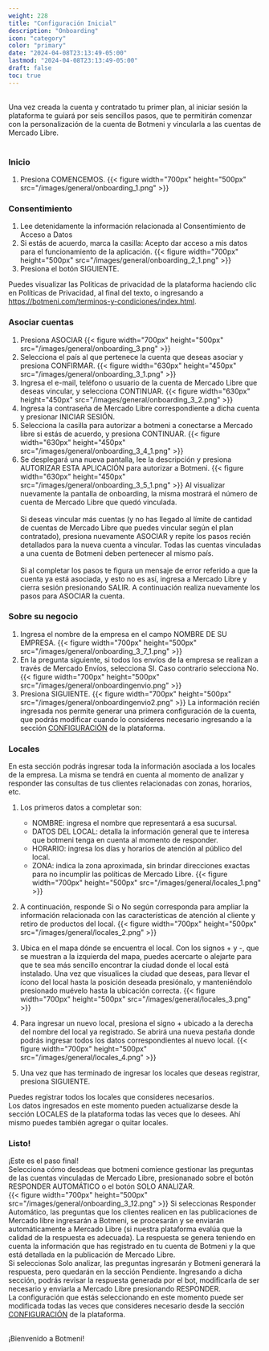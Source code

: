 ```yaml
---
weight: 228
title: "Configuración Inicial"
description: "Onboarding"
icon: "category"
color: "primary"
date: "2024-04-08T23:13:49-05:00"
lastmod: "2024-04-08T23:13:49-05:00"
draft: false
toc: true
---
```

<br>
 Una vez creada la cuenta y contratado tu primer plan, al iniciar sesión la plataforma te guiará por seis sencillos pasos, que te permitirán comenzar con la personalización de la cuenta de Botmeni y vincularla a las cuentas de Mercado Libre. 
<br></br>

### Inicio
1. Presiona COMENCEMOS. 
{{< figure width="700px" height="500px" src="/images/general/onboarding_1.png" >}}

### Consentimiento

1. Lee detenidamente la información relacionada al Consentimiento de Acceso a Datos
2. Si estás de acuerdo, marca la casilla: Acepto dar acceso a mis datos para el funcionamiento de la aplicación.
{{< figure width="700px" height="500px" src="/images/general/onboarding_2_1.png" >}}
3. Presiona el botón SIGUIENTE.

Puedes visualizar las Politicas de privacidad de la plataforma haciendo clic en Políticas de Privacidad, al final del texto, o ingresando a <https://botmeni.com/terminos-y-condiciones/index.html>.

### Asociar cuentas


1. Presiona ASOCIAR
{{< figure width="700px" height="500px" src="/images/general/onboarding_3.png" >}}
2. Selecciona el país al que pertenece la cuenta que deseas asociar y presiona CONFIRMAR.
{{< figure width="630px" height="450px" src="/images/general/onboarding_3_1.png" >}}
3. Ingresa el e-mail, teléfono o usuario de la cuenta de Mercado Libre que deseas vincular, y selecciona CONTINUAR.
{{< figure width="630px" height="450px" src="/images/general/onboarding_3_2.png" >}}
4. Ingresa la contraseña de Mercado Libre correspondiente a dicha cuenta y presionar INICIAR SESIÓN.
5. Selecciona la casilla para autorizar a botmeni a conectarse a Mercado libre si estás de acuerdo, y presiona CONTINUAR.
{{< figure width="630px" height="450px" src="/images/general/onboarding_3_4_1.png" >}}
6. Se desplegará una nueva pantalla, lee la descripción y presiona AUTORIZAR ESTA APLICACIÓN para autorizar a Botmeni.
{{< figure width="630px" height="450px" src="/images/general/onboarding_3_5_1.png" >}}
Al visualizar nuevamente la pantalla de onboarding, la misma mostrará el número de cuenta de Mercado Libre que quedó vinculada.<br></br>
Si deseas vincular más cuentas (y no has llegado al límite de cantidad de cuentas de Mercado Libre que puedes vincular según el plan contratado), presiona nuevamente ASOCIAR y repite los pasos recién detallados para la nueva cuenta a vincular. Todas las cuentas vinculadas a una cuenta de Botmeni deben pertenecer al mismo país. <br></br>
Si al completar los pasos te figura un mensaje de error referido a que la cuenta ya está asociada, y esto no es así, ingresa a Mercado Libre y cierra sesión presionando SALIR. A continuación realiza nuevamente los pasos para ASOCIAR la cuenta.

### Sobre su negocio

1. Ingresa el nombre de la empresa en el campo NOMBRE DE SU EMPRESA.
{{< figure width="700px" height="500px" src="/images/general/onboarding_3_7_1.png" >}}
2. En la pregunta siguiente, si todos los envíos de la empresa se realizan a través de Mercado Envíos, selecciona SI. Caso contrario selecciona No.
{{< figure width="700px" height="500px" src="/images/general/onboardingenvio.png" >}}
3. Presiona SIGUIENTE.
{{< figure width="700px" height="500px" src="/images/general/onboardingenvio2.png" >}}
La información recién ingresada nos permite generar una primera configuración de la cuenta, que podrás modificar cuando lo consideres necesario ingresando a la sección [CONFIGURACIÓN](../../Personaliza_tu_cuenta_de_botmeni/Características_generales_de_respuesta/) de la plataforma.

### Locales

En esta sección podrás ingresar toda la información asociada a los locales de la empresa. La misma se tendrá en cuenta al momento de analizar y responder las consultas de tus clientes relacionadas con zonas, horarios, etc.
1. Los primeros datos a completar son:

    - NOMBRE: ingresa el nombre que representará a esa sucursal.
    - DATOS DEL LOCAL: detalla la información general que te interesa que botmeni tenga en cuenta al momento de responder.
    - HORARIO: ingresa los días y horarios de atención al público del local.
    - ZONA: indica la zona aproximada, sin brindar direcciones exactas para no incumplir las políticas de Mercado Libre.
{{< figure width="700px" height="500px" src="/images/general/locales_1.png" >}}
2. A continuación, responde Si o No según corresponda para ampliar la información relacionada con las características de atención al cliente y retiro de productos del local.
{{< figure width="700px" height="500px" src="/images/general/locales_2.png" >}}
3. Ubica en el mapa dónde se encuentra el local. Con los signos + y -, que se muestran a la izquierda del mapa, puedes acercarte o alejarte para que te sea más sencillo encontrar la ciudad donde el local está instalado. Una vez que visualices la ciudad que deseas, para llevar el ícono del local hasta la posición deseada presiónalo, y manteniéndolo presionado muévelo hasta la ubicación correcta.
{{< figure width="700px" height="500px" src="/images/general/locales_3.png" >}} 
4. Para ingresar un nuevo local, presiona el signo + ubicado a la derecha del nombre del local ya registrado. Se abrirá una nueva pestaña donde podrás ingresar todos los datos correspondientes al nuevo local.
{{< figure width="700px" height="500px" src="/images/general/locales_4.png" >}} 
5. Una vez que has terminado de ingresar los locales que deseas registrar, presiona SIGUIENTE.

Puedes registrar todos los locales que consideres necesarios.<br>
Los datos ingresados en este momento pueden actualizarse desde la sección LOCALES de la plataforma todas las veces que lo desees. Ahí mismo puedes también agregar o quitar locales. 

### Listo!

¡Este es el paso final! <br>
Selecciona cómo desdeas que botmeni comience gestionar las preguntas de las cuentas vinculadas de Mercado Libre, presionanado sobre el botón RESPONDER AUTOMÁTICO o el botón SOLO ANALIZAR.
<br>
    {{< figure width="700px" height="500px" src="/images/general/onboarding_3_12.png" >}}
Si seleccionas Responder Automático, las preguntas que los clientes realicen en las publicaciones de Mercado libre ingresarán a Botmeni, se procesarán y se enviarán automáticamente a Mercado Libre (si nuestra plataforma evalúa que la calidad de la respuesta es adecuada). La respuesta se genera teniendo en cuenta la información que has registrado en tu cuenta de Botmeni y la que está detallada en la publicación de Mercado Libre.<br>
Si seleccionas Solo analizar, las preguntas ingresarán y Botmeni generará la respuesta, pero quedarán en la sección Pendiente. Ingresando a dicha sección, podrás revisar la respuesta generada por el bot, modificarla de ser necesario y enviarla a Mercado Libre presionando RESPONDER.<br>
La configuración que estás seleccionando en este momento puede ser modificada  todas las veces que consideres necesario desde la sección [CONFIGURACIÓN](../../Personaliza_tu_cuenta_de_botmeni/Configuración_comportamiento_respuesta/Comportamiento_general_de_tienda.md) de la plataforma.<br></br>

¡Bienvenido a Botmeni!